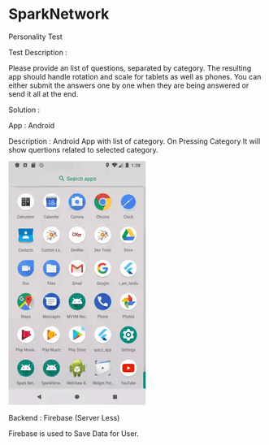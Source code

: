 # SparkNetwork
Personality Test

Test Description :

Please provide an list of questions, separated by category. The resulting app should handle rotation and scale for tablets as well as phones. You can either submit the answers one by one when they are being answered or send it all at the end.


Solution :

App : Android

Description : Android App with list of category. On Pressing Category It will show quertions related to selected category.

![Demo App Video](https://github.com/sureshbora1989/SparkNetwork/blob/master/Gifs/Assignment.gif)


Backend : Firebase (Server Less)

Firebase is used to Save Data for User.
